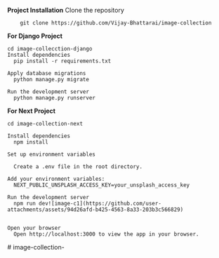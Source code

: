 <b>Project Installation</b>
Clone the repository

        git clone https://github.com/Vijay-Bhattarai/image-collection


<b>For Django Project</b>

    cd image-collecction-django
    Install dependencies
      pip install -r requirements.txt
  
    Apply database migrations
      python manage.py migrate
  
    Run the development server
      python manage.py runserver


<b>For Next Project </b>
  
    cd image-collection-next
  
    Install dependencies
      npm install

    Set up environment variables
    
      Create a .env file in the root directory.
    
    Add your environment variables:
      NEXT_PUBLIC_UNSPLASH_ACCESS_KEY=your_unsplash_access_key
    
    Run the development server
      npm run dev![image-c1](https://github.com/user-attachments/assets/94d26afd-b425-4563-8a33-203b3c566829)

    
    Open your browser
      Open http://localhost:3000 to view the app in your browser.
     

#   i m a g e - c o l l e c t i o n -  
 